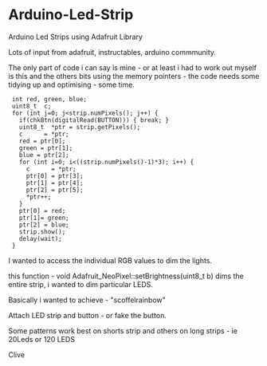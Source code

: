 Arduino-Led-Strip
=================

Arduino Led Strips using Adafruit Library

Lots of input from adafruit, instructables, arduino commmunity.

The only part of code i can say is mine - or at least i had to work out myself is this and the others bits using the memory pointers - the code needs some tidying up and optimising - some time.


     int red, green, blue;
     uint8_t  c;
     for (int j=0; j<strip.numPixels(); j++) {      
       if(chkBtn(digitalRead(BUTTON))) { break; }                       
       uint8_t  *ptr = strip.getPixels();     
       c      = *ptr;
       red = ptr[0];
       green = ptr[1];
       blue = ptr[2];
       for (int i=0; i<((strip.numPixels()-1)*3); i++) {
         c      = *ptr;
         ptr[0] = ptr[3];
         ptr[1] = ptr[4];         
         ptr[2] = ptr[5];         
         *ptr++;
       }
       ptr[0] = red;
       ptr[1]= green;
       ptr[2] = blue;
       strip.show();
       delay(wait);    
     }
     
I wanted to access the individual RGB values to dim the lights. 

this function - 
void Adafruit_NeoPixel::setBrightness(uint8_t b)
dims the entire strip, i wanted to dim particular LEDS.

Basically i wanted to achieve - "scoffelrainbow" 

Attach LED strip and button - or fake the button.

Some patterns work best on shorts strip and others on long strips - ie 20Leds or 120 LEDS

Clive
